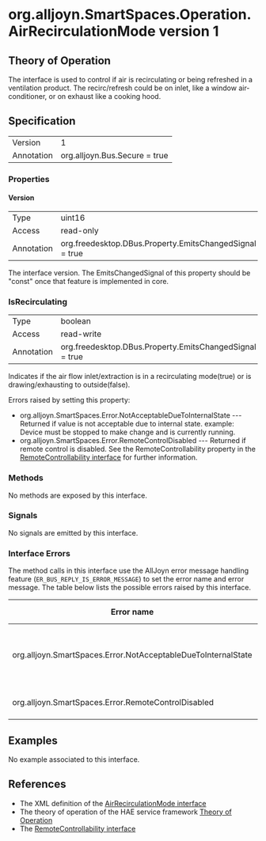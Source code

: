 # org.alljoyn.SmartSpaces.Operation.AirRecirculationMode version 1

## Theory of Operation

The interface is used to control if air is recirculating or being refreshed in a 
ventilation product.  The recirc/refresh could be on inlet, like a window air-
conditioner, or on exhaust like a cooking hood.


## Specification

|            |                               |
| ---------- | ----------------------------- |
| Version    | 1                             |
| Annotation | org.alljoyn.Bus.Secure = true |

### Properties

#### Version

|            |                                                         |
| ---------- | ------------------------------------------------------- |
| Type       | uint16                                                  |
| Access     | read-only                                               |
| Annotation | org.freedesktop.DBus.Property.EmitsChangedSignal = true |

The interface version.  The EmitsChangedSignal of this property should be "const"
once that feature is implemented in core.

### IsRecirculating

|            |                                                          |
| ---------- | -------------------------------------------------------- |
| Type       | boolean                                                  |
| Access     | read-write                                               |
| Annotation | org.freedesktop.DBus.Property.EmitsChangedSignal = true  |

Indicates if the air flow inlet/extraction is in a recirculating mode(true) or 
is drawing/exhausting to outside(false).

Errors raised by setting this property:

* org.alljoyn.SmartSpaces.Error.NotAcceptableDueToInternalState --- Returned
if value is not acceptable due to internal state.  example: Device must be
stopped to make change and is currently running.
* org.alljoyn.SmartSpaces.Error.RemoteControlDisabled --- Returned if 
remote control is disabled. See the RemoteControllability property in the 
[RemoteControllability interface](RemoteControllability-v1) for further information.


### Methods

No methods are exposed by this interface.

### Signals

No signals are emitted by this interface.

### Interface Errors

The method calls in this interface use the AllJoyn error message handling feature
(`ER_BUS_REPLY_IS_ERROR_MESSAGE`) to set the error name and error message.
The table below lists the possible errors raised by this interface.

| Error name                                                    | Error message                                      |
|---------------------------------------------------------------|----------------------------------------------------|
| org.alljoyn.SmartSpaces.Error.NotAcceptableDueToInternalState | The value is not acceptable due to internal state  |
| org.alljoyn.SmartSpaces.Error.RemoteControlDisabled           | Remote control is disabled                         |

## Examples

No example associated to this interface.

## References

* The XML definition of the [AirRecirculationMode interface](AirRecirculationMode-v1.xml)
* The theory of operation of the HAE service framework [Theory of Operation](/org.alljoyn.SmartSpaces/theory-of-operation-v1)
* The [RemoteControllability interface](RemoteControllability-v1)


